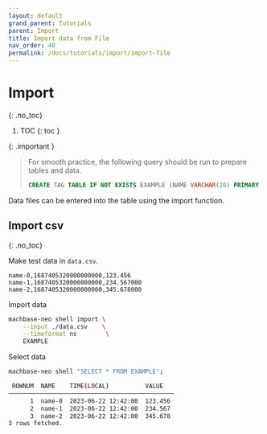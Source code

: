 ```yaml
---
layout: default
grand_parent: Tutorials
parent: Import
title: Import data from File
nav_order: 40
permalink: /docs/tutorials/import/import-file
---
```


# Import
{: .no_toc}

1. TOC
{: toc }

{: .important }
> For smooth practice, the following query should be run to prepare tables and data.
>
> ```sql
> CREATE TAG TABLE IF NOT EXISTS EXAMPLE (NAME VARCHAR(20) PRIMARY KEY, TIME DATETIME BASETIME, VALUE DOUBLE SUMMARIZED);
> ```
>

Data files can be entered into the table using the import function.

## Import csv
{: .no_toc}

Make test data in `data.csv`.

```
name-0,1687405320000000000,123.456
name-1,1687405320000000000,234.567000
name-2,1687405320000000000,345.678000
```

Import data

```sh
machbase-neo shell import \
    --input ./data.csv    \
    --timeformat ns        \
    EXAMPLE
```

Select data

```sh
machbase-neo shell "SELECT * FROM EXAMPLE";

 ROWNUM  NAME    TIME(LOCAL)          VALUE   
──────────────────────────────────────────────
      1  name-0  2023-06-22 12:42:00  123.456 
      2  name-1  2023-06-22 12:42:00  234.567 
      3  name-2  2023-06-22 12:42:00  345.678 
3 rows fetched.
```


